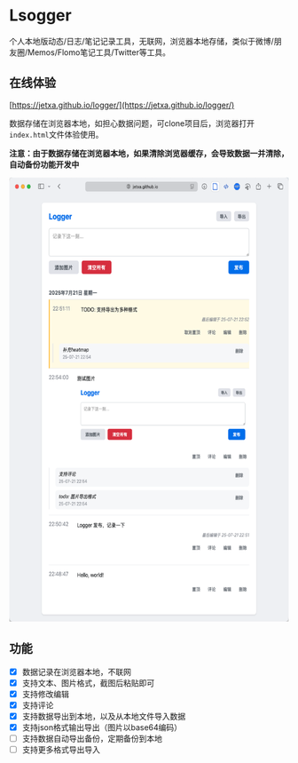 # Lsogger
个人本地版动态/日志/笔记记录工具，无联网，浏览器本地存储，类似于微博/朋友圈/Memos/Flomo笔记工具/Twitter等工具。

## 在线体验
[https://jetxa.github.io/logger/](https://jetxa.github.io/logger/)

数据存储在浏览器本地，如担心数据问题，可clone项目后，浏览器打开`index.html`文件体验使用。

**注意：由于数据存储在浏览器本地，如果清除浏览器缓存，会导致数据一并清除，自动备份功能开发中**


<img src="demo.png" alt="demo" height="800" />


## 功能
- [x] 数据记录在浏览器本地，不联网
- [x] 支持文本、图片格式，截图后粘贴即可
- [x] 支持修改编辑
- [x] 支持评论
- [x] 支持数据导出到本地，以及从本地文件导入数据
- [x] 支持json格式输出导出（图片以base64编码）
- [ ] 支持数据自动导出备份，定期备份到本地
- [ ] 支持更多格式导出导入